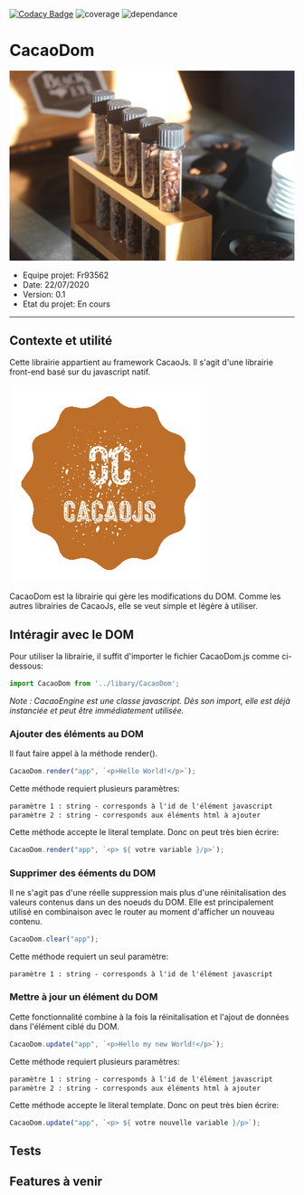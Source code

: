 [![Codacy Badge](https://app.codacy.com/project/badge/Grade/5a12a718a5784576a3a89600ddcc4f9a)](https://www.codacy.com/manual/Fr93562/cacaoDom?utm_source=github.com&amp;utm_medium=referral&amp;utm_content=Fr93562/cacaoDom&amp;utm_campaign=Badge_Grade)
![coverage](https://img.shields.io/badge/coverage-100-green)
![dependance](https://img.shields.io/badge/dependance-0-green)

# CacaoDom

![image](./assets/CacaoDom.jpg)


* Equipe projet: Fr93562
* Date: 22/07/2020
* Version: 0.1
* Etat du projet: En cours


-----------------

## Contexte et utilité

Cette librairie appartient au framework CacaoJs. Il s'agit d'une librairie front-end basé sur du javascript natif.


![logoCacaoJs](./assets/CacaoLogo.png)


CacaoDom est la librairie qui gère les modifications du DOM. Comme les autres librairies de CacaoJs, elle se veut simple et légère à utiliser.

## Intéragir avec le DOM

Pour utiliser la librairie, il suffit d'importer le fichier CacaoDom.js comme ci-dessous:

```javascript
import CacaoDom from '../libary/CacaoDom';
```

*Note : CacaoEngine est une classe javascript. Dès son import, elle est déjà instanciée et peut être immédiatement utilisée.*

### Ajouter des éléments au DOM

Il faut faire appel à la méthode render().

```javascript
CacaoDom.render("app", `<p>Hello World!</p>`);
```

Cette méthode requiert plusieurs paramètres:

```
paramètre 1 : string - corresponds à l'id de l'élément javascript
paramètre 2 : string - corresponds aux éléments html à ajouter
```

Cette méthode accepte le literal template. Donc on peut très bien écrire:

```javascript
CacaoDom.render("app", `<p> ${ votre variable }/p>`);
```

### Supprimer des ééments du DOM

Il ne s'agit pas d'une réelle suppression mais plus d'une réinitalisation des valeurs contenus dans un des noeuds du DOM. Elle est principalement utilisé en combinaison avec le router au moment d'afficher un nouveau contenu.

```javascript
CacaoDom.clear("app");
```

Cette méthode requiert un seul paramètre:

```
paramètre 1 : string - corresponds à l'id de l'élément javascript
```

### Mettre à jour un élément du DOM

Cette fonctionnalité combine à la fois la réinitalisation et l'ajout de données dans l'élément ciblé du DOM.

```javascript
CacaoDom.update("app", `<p>Hello my new World!</p>`);
```
Cette méthode requiert plusieurs paramètres:

```
paramètre 1 : string - corresponds à l'id de l'élément javascript
paramètre 2 : string - corresponds aux éléments html à ajouter
```

Cette méthode accepte le literal template. Donc on peut très bien écrire:

```javascript
CacaoDom.update("app", `<p> ${ votre nouvelle variable }/p>`);
```

## Tests

## Features à venir
